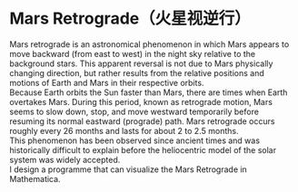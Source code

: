 # Mars Retrograde（火星视逆行）
Mars retrograde is an astronomical phenomenon in which Mars appears to move backward (from east to west) in the night sky relative to the background stars. This apparent reversal is not due to Mars physically changing direction, but rather results from the relative positions and motions of Earth and Mars in their respective orbits.  
Because Earth orbits the Sun faster than Mars, there are times when Earth overtakes Mars. During this period, known as retrograde motion, Mars seems to slow down, stop, and move westward temporarily before resuming its normal eastward (prograde) path. Mars retrograde occurs roughly every 26 months and lasts for about 2 to 2.5 months.  
This phenomenon has been observed since ancient times and was historically difficult to explain before the heliocentric model of the solar system was widely accepted.  
I design a programme that can visualize the Mars Retrograde in Mathematica.
